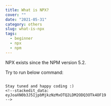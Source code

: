 ```yaml
---
title: What is NPX?
cover: ""
date: "2021-05-31"
category: others
slug: what-is-npx
tags:
  - beginner
  - npx
  - npm
---
```


NPX exists since the NPM version 5.2.

Try to run below command:
```

Stay tuned and happy coding :)
<!--stackedit_data:
eyJoaXN0b3J5IjpbMjkzNzMxOTQ2LDM2ODQ3OTk4OF19
-->